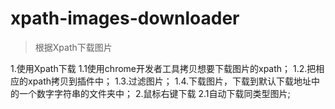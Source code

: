 # xpath-images-downloader
> 根据Xpath下载图片

1.使用Xpath下载
1.1使用chrome开发者工具拷贝想要下载图片的xpath；
1.2.把相应的xpath拷贝到插件中；
1.3.过滤图片；
1.4.下载图片，下载到默认下载地址中的一个数字字符串的文件夹中；
2.鼠标右键下载
2.1自动下载同类型图片;